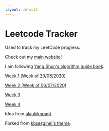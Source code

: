 ```yaml
---
layout: default
---
```

# Leetcode Tracker

Used to track my LeetCode progress.

Check out my [main website](https://ryanfoo.com)!


I am following [Yang Shun's algorithm guide book](https://yangshun.github.io/tech-interview-handbook/best-practice-questions/).

[Week 1 (Week of 29/06/2020)](https://ryan-foo.github.io/leetcode-tracking/week-1)

[Week 2 (Week of 06/07/2020)](https://ryan-foo.github.io/leetcode-tracking/week-2)

[Week 3](https://ryan-foo.github.io/leetcode-tracking/week-3)

[Week 4](https://ryan-foo.github.io/leetcode-tracking/week-4)

Idea from [alaukiknpant](https://github.com/alaukiknpant/gh-pages-template).

Forked from [kbsezginel's theme](https://kbsezginel.github.io/gh-pages-template/).